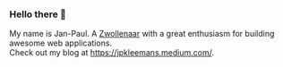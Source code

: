 ### Hello there 👋

My name is Jan-Paul. A [Zwollenaar](https://en.wikipedia.org/wiki/Zwolle) with a great enthusiasm for building awesome web applications.<br>
Check out my blog at https://jpkleemans.medium.com/.
